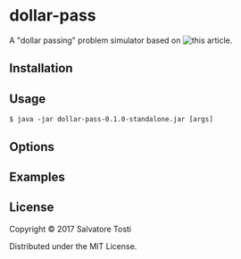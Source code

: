 # dollar-pass

A "dollar passing" problem simulator based on ![this article](http://www.decisionsciencenews.com/2017/06/19/counterintuitive-problem-everyone-room-keeps-giving-dollars-random-others-youll-never-guess-happens-next/).

## Installation

## Usage

    $ java -jar dollar-pass-0.1.0-standalone.jar [args]

## Options

## Examples

## License

Copyright © 2017 Salvatore Tosti

Distributed under the MIT License.
